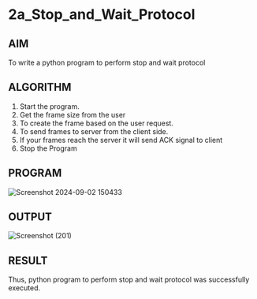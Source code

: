 # 2a_Stop_and_Wait_Protocol
## AIM 
To write a python program to perform stop and wait protocol
## ALGORITHM
1. Start the program.
2. Get the frame size from the user
3. To create the frame based on the user request.
4. To send frames to server from the client side.
5. If your frames reach the server it will send ACK signal to client
6. Stop the Program
## PROGRAM
![Screenshot 2024-09-02 150433](https://github.com/user-attachments/assets/e349bb8e-b1b9-47ad-b755-f7bbff9352db)

## OUTPUT
![Screenshot (201)](https://github.com/user-attachments/assets/01050e75-f1ab-4a48-bdc3-749818b353c1)

## RESULT
Thus, python program to perform stop and wait protocol was successfully executed.
